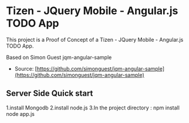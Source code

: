 # Tizen - JQuery Mobile - Angular.js TODO App

This project is a Proof of Concept of a Tizen - JQuery Mobile - Angular.js TODO App.

Based on Simon Guest jqm-angular-sample

* Source: [https://github.com/simonguest/jqm-angular-sample](https://github.com/simonguest/jqm-angular-sample)

## Server Side Quick start

1.install Mongodb 
2.install node.js
3.In the project directory : 
	npm install
	node app.js

